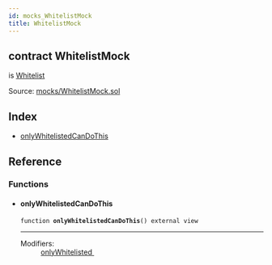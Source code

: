 ```yaml
---
id: mocks_WhitelistMock
title: WhitelistMock
---
```


<div class="contract-doc"><div class="contract"><h2 class="contract-header"><span class="contract-kind">contract</span> WhitelistMock</h2><p class="base-contracts"><span>is</span> <a href="ownership_Whitelist.html">Whitelist</a></p><div class="source">Source: <a href="https://github.com/OpenZeppelin/zeppelin-solidity/blob/v1.10.0/contracts/mocks/WhitelistMock.sol" target="_blank">mocks/WhitelistMock.sol</a></div></div><div class="index"><h2>Index</h2><ul><li><a href="mocks_WhitelistMock.html#onlyWhitelistedCanDoThis">onlyWhitelistedCanDoThis</a></li></ul></div><div class="reference"><h2>Reference</h2><div class="functions"><h3>Functions</h3><ul><li><div class="item function"><span id="onlyWhitelistedCanDoThis" class="anchor-marker"></span><h4 class="name">onlyWhitelistedCanDoThis</h4><div class="body"><code class="signature">function <strong>onlyWhitelistedCanDoThis</strong><span>() </span><span>external </span><span>view </span></code><hr/><dl><dt><span class="label-modifiers">Modifiers:</span></dt><dd><a href="ownership_Whitelist.html#onlyWhitelisted">onlyWhitelisted </a></dd></dl></div></div></li></ul></div></div></div>
